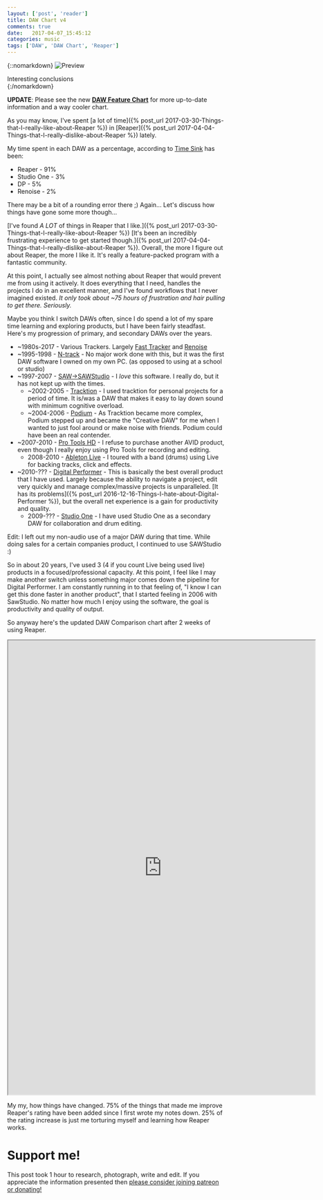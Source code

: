 ```yaml
---
layout: ['post', 'reader']
title: DAW Chart v4
comments: true
date:   2017-04-07_15:45:12 
categories: music
tags: ['DAW', 'DAW Chart', 'Reaper']
---
```


{::nomarkdown}
  <img src="/assets/Random/DawChart4.png" alt="Preview">
  <div class="image-caption">Interesting conclusions</div>
{:/nomarkdown}

**UPDATE**: Please see the new [**DAW Feature Chart**](/DAW-Chart.html) for more up-to-date information and a way cooler chart.

As you may know, I've spent [a lot of time]({% post_url 2017-03-30-Things-that-I-really-like-about-Reaper %}) in [Reaper]({% post_url 2017-04-04-Things-that-I-really-dislike-about-Reaper %}) lately.

My time spent in each DAW as a percentage, according to [Time Sink](https://manytricks.com/timesink/) has been:

* Reaper - 91%
* Studio One - 3%
* DP - 5%
* Renoise - 2% 
 
There may be a bit of a rounding error there ;) Again... Let's discuss how things have gone some more though...

<!--more-->

[I've found _A LOT_ of things in Reaper that I like.]({% post_url 2017-03-30-Things-that-I-really-like-about-Reaper %}) [It's been an incredibly frustrating experience to get started though.]({% post_url 2017-04-04-Things-that-I-really-dislike-about-Reaper %}). Overall, the more I figure out about Reaper, the more I like it. It's really a feature-packed program with a fantastic community.

At this point, I actually see almost nothing about Reaper that would prevent me from using it actively. It does everything that I need, handles the projects I do in an excellent manner, and I've found workflows that I never imagined existed. _It only took about ~75 hours of frustration and hair pulling to get there. Seriously._

Maybe you think I switch DAWs often, since I do spend a lot of my spare time learning and exploring products, but I have been fairly steadfast. Here's my progression of primary, and secondary DAWs over the years.


* ~1980s-2017 - Various Trackers. Largely [Fast Tracker](https://en.wikipedia.org/wiki/FastTracker_2) and [Renoise](http://www.renoise.com)
* ~1995-1998 - [N-track](http://en.ntrack.com/index.php) - No major work done with this, but it was the first DAW software I owned on my own PC. (as opposed to using at a school or studio)
* ~1997-2007 - [SAW->SAWStudio](http://sawstudio.com) - I _love_ this software. I really do, but it has not kept up with the times.
    * ~2002-2005 - [Tracktion](https://www.tracktion.com) - I used tracktion for personal projects for a period of time. It is/was a DAW that makes it easy to lay down sound with minimum cognitive overload.
    * ~2004-2006 - [Podium](https://zynewave.com) - As Tracktion became more complex, Podium stepped up and became the "Creative DAW" for me when I wanted to just fool around or make noise with friends. Podium could have been an real contender.
* ~2007-2010 - [Pro Tools HD](http://www.avid.com/pro-tools) - I refuse to purchase another AVID product, even though I really enjoy using Pro Tools for recording and editing.
    * 2008-2010 - [Ableton Live](https://www.ableton.com) - I toured with a band (drums) using Live for backing tracks, click and effects.
* ~2010-??? - [Digital Performer](http://motu.com/products/software/dp) - This is basically the best overall product that I have used. Largely because the ability to navigate a project, edit very quickly and manage complex/massive projects is unparalleled. [It has its problems]({% post_url 2016-12-16-Things-I-hate-about-Digital-Performer %}), but the overall net experience is a gain for productivity and quality.
    * 2009-??? - [Studio One](http://www.presonus.com/products/Studio-One) - I have used Studio One as a secondary DAW for collaboration and drum editing.

Edit: I left out my non-audio use of a major DAW during that time. While doing sales for a certain companies product, I continued to use SAWStudio :)

So in about 20 years, I've used 3 (4 if you count Live being used live) products in a focused/professional capacity. At this point, I feel like I may make another switch unless something major comes down the pipeline for Digital Performer. I am constantly running in to that feeling of, "I know I can get this done faster in another product", that I started feeling in 2006 with SawStudio. No matter how much I enjoy using the software, the goal is productivity and quality of output.

So anyway here's the updated DAW Comparison chart after 2 weeks of using Reaper.

<iframe src="https://docs.google.com/spreadsheets/d/1_az7TB5hyoH4kHyNkuwNGW_m5i4ms8VGviNlZg54fVE/pubhtml?widget=true&amp;headers=false" height="1050" width="710"></iframe>


My my, how things have changed. 75% of the things that made me improve Reaper's rating  have been added since I first wrote my notes down. 25% of the rating increase is just me torturing myself and learning how Reaper works.

# Support me!

This post took 1 hour to research, photograph, write and edit. If you appreciate the information presented then <a href="/DonateNow/">please consider joining patreon or donating!</a>



